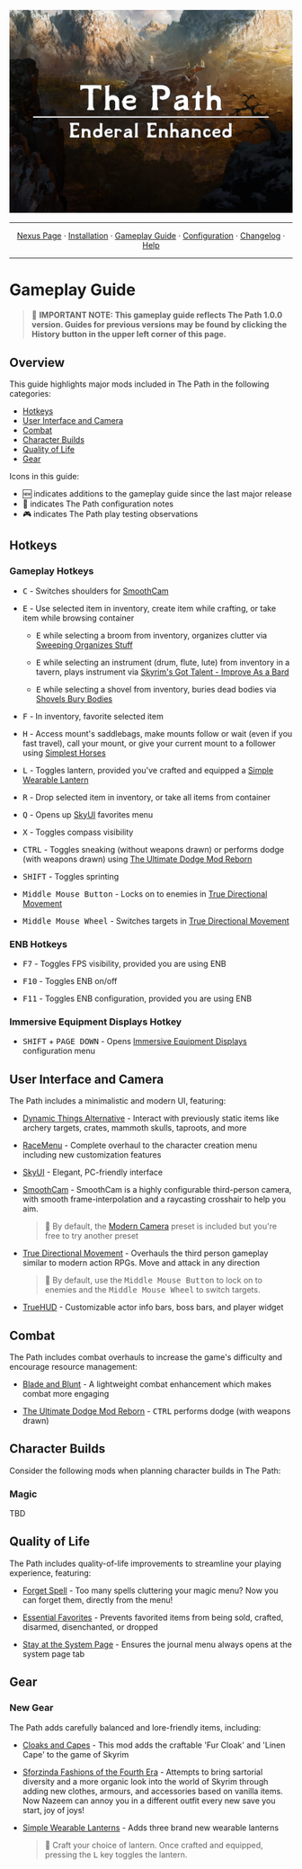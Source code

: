 <a href="#"><img src="images/banner.webp" target="_blank"></a>

---

<p align="center">
  <a href="https://www.nexusmods.com/enderalspecialedition/mods/389">Nexus Page</a> ·
  <a href="README.md">Installation</a> ·
  <a href="GAMEPLAY.md">Gameplay Guide</a> ·
  <a href="CONFIGURATION.md">Configuration</a> ·
  <a href="CHANGELOG.md">Changelog</a> ·
  <a href="HELP.md">Help</a>
</p>

---

# Gameplay Guide

> :ledger: **IMPORTANT NOTE: This gameplay guide reflects The Path 1.0.0 version. Guides for previous versions may be found by clicking the History button in the upper left corner of this page.**

## Overview

This guide highlights major mods included in The Path in the following categories:

- [Hotkeys](#hotkeys)
- [User Interface and Camera](#user-interface-and-camera)
- [Combat](#combat)
- [Character Builds](#character-builds)
- [Quality of Life](#quality-of-life)
- [Gear](#gear)

Icons in this guide:

- :new: indicates additions to the gameplay guide since the last major release
- :ledger: indicates The Path configuration notes
- :video_game: indicates The Path play testing observations

## Hotkeys

### Gameplay Hotkeys

- <kbd>C</kbd> - Switches shoulders for [SmoothCam](https://www.nexusmods.com/skyrimspecialedition/mods/41252)

- <kbd>E</kbd> - Use selected item in inventory, create item while crafting, or take item while browsing container

  - <kbd>E</kbd> while selecting a broom from inventory, organizes clutter via [Sweeping Organizes Stuff](https://www.nexusmods.com/skyrimspecialedition/mods/51645)

  - <kbd>E</kbd> while selecting an instrument (drum, flute, lute) from inventory in a tavern, plays instrument via [Skyrim's Got Talent - Improve As a Bard](https://www.nexusmods.com/skyrimspecialedition/mods/50357)

  - <kbd>E</kbd> while selecting a shovel from inventory, buries dead bodies via [Shovels Bury Bodies](https://www.nexusmods.com/skyrimspecialedition/mods/52984)

- <kbd>F</kbd> - In inventory, favorite selected item

- <kbd>H</kbd> - Access mount's saddlebags, make mounts follow or wait (even if you fast travel), call your mount, or give your current mount to a follower using [Simplest Horses](https://www.nexusmods.com/skyrimspecialedition/mods/54225)

- <kbd>L</kbd> - Toggles lantern, provided you've crafted and equipped a [Simple Wearable Lantern](https://www.nexusmods.com/skyrimspecialedition/mods/58464)

- <kbd>R</kbd> - Drop selected item in inventory, or take all items from container

- <kbd>Q</kbd> - Opens up [SkyUI](https://www.nexusmods.com/skyrimspecialedition/mods/12604) favorites menu

- <kbd>X</kbd> - Toggles compass visibility

- <kbd>CTRL</kbd> - Toggles sneaking (without weapons drawn) or performs dodge (with weapons drawn) using [The Ultimate Dodge Mod Reborn](https://www.nexusmods.com/skyrimspecialedition/mods/63000)

- <kbd>SHIFT</kbd> - Toggles sprinting

- <kbd>Middle Mouse Button</kbd> - Locks on to enemies in [True Directional Movement](https://www.nexusmods.com/skyrimspecialedition/mods/51614)

- <kbd>Middle Mouse Wheel</kbd> - Switches targets in [True Directional Movement](https://www.nexusmods.com/skyrimspecialedition/mods/51614)

### ENB Hotkeys

- <kbd>F7</kbd> - Toggles FPS visibility, provided you are using ENB

- <kbd>F10</kbd> - Toggles ENB on/off

- <kbd>F11</kbd> - Toggles ENB configuration, provided you are using ENB

### Immersive Equipment Displays Hotkey

- <kbd>SHIFT</kbd> + <kbd>PAGE DOWN</kbd> - Opens [Immersive Equipment Displays](https://www.nexusmods.com/skyrimspecialedition/mods/62001?tab=description) configuration menu

## User Interface and Camera

The Path includes a minimalistic and modern UI, featuring:

- [Dynamic Things Alternative](https://www.nexusmods.com/skyrimspecialedition/mods/49250) - Interact with previously static items like archery targets, crates, mammoth skulls, taproots, and more

- [RaceMenu](https://www.nexusmods.com/skyrimspecialedition/mods/19080) - Complete overhaul to the character creation menu including new customization features

- [SkyUI](https://www.nexusmods.com/skyrimspecialedition/mods/12604) - Elegant, PC-friendly interface

- [SmoothCam](https://www.nexusmods.com/skyrimspecialedition/mods/41252) - SmoothCam is a highly configurable third-person camera, with smooth frame-interpolation and a raycasting crosshair to help you aim.

  > :ledger: By default, the [Modern Camera](https://www.nexusmods.com/skyrimspecialedition/mods/41636) preset is included but you're free to try another preset

- [True Directional Movement](https://www.nexusmods.com/skyrimspecialedition/mods/51614) - Overhauls the third person gameplay similar to modern action RPGs. Move and attack in any direction

  > :ledger: By default, use the <kbd>Middle Mouse Button</kbd> to lock on to enemies and the <kbd>Middle Mouse Wheel</kbd> to switch targets.

- [TrueHUD](https://www.nexusmods.com/skyrimspecialedition/mods/62775) - Customizable actor info bars, boss bars, and player widget

## Combat

The Path includes combat overhauls to increase the game's difficulty and encourage resource management:

- [Blade and Blunt](https://www.nexusmods.com/skyrimspecialedition/mods/34549) - A lightweight combat enhancement which makes combat more engaging

- [The Ultimate Dodge Mod Reborn](https://www.nexusmods.com/skyrimspecialedition/mods/63000) - <kbd>CTRL</kbd> performs dodge (with weapons drawn)

## Character Builds

Consider the following mods when planning character builds in The Path:

### Magic

TBD

## Quality of Life

The Path includes quality-of-life improvements to streamline your playing experience, featuring:

- [Forget Spell](https://www.nexusmods.com/skyrimspecialedition/mods/51125) - Too many spells cluttering your magic menu? Now you can forget them, directly from the menu!

- [Essential Favorites](https://www.nexusmods.com/skyrimspecialedition/mods/42997) - Prevents favorited items from being sold, crafted, disarmed, disenchanted, or dropped

- [Stay at the System Page](https://www.nexusmods.com/skyrimspecialedition/mods/19832) - Ensures the journal menu always opens at the system page tab

## Gear

### New Gear

The Path adds carefully balanced and lore-friendly items, including:

- [Cloaks and Capes](https://www.nexusmods.com/skyrimspecialedition/mods/2019) - This mod adds the craftable 'Fur Cloak' and 'Linen Cape' to the game of Skyrim

- [Sforzinda Fashions of the Fourth Era](https://sforzmods.tumblr.com/sse_fashions) - Attempts to bring sartorial diversity and a more organic look into the world of Skyrim through adding new clothes, armours, and accessories based on vanilla items. Now Nazeem can annoy you in a different outfit every new save you start, joy of joys!

- [Simple Wearable Lanterns](https://www.nexusmods.com/skyrimspecialedition/mods/58464) - Adds three brand new wearable lanterns

  > :ledger: Craft your choice of lantern. Once crafted and equipped, pressing the <kbd>L</kbd> key toggles the lantern.
